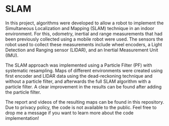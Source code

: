 # SLAM

In this project, algorithms were developed to allow a robot to implement the Simultaneous Localization and Mapping (SLAM) technique in an indoor environment. For this, odometry, inertial and range measurements that had been previously collected using a mobile robot were used. The sensors the robot used to collect these measurements include wheel encoders, a Light Detection and Ranging sensor (LIDAR), and an Inertial Measurement Unit (IMU).

The SLAM approach was implemented using a Particle Filter (PF) with systematic resampling. Maps of different environments were created using first encoder and LIDAR data using the dead-reckoning technique and without a particle filter, and afterwards the full SLAM algorithm with a particle filter. A clear improvement in the results can be found after adding the particle filter. 

The report and videos of the resulting maps can be found in this repository. Due to privacy policy, the code is not available to the public. Feel free to drop me a message if you want to learn more about the code implementation! 
